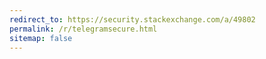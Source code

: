 ```yaml
---
redirect_to: https://security.stackexchange.com/a/49802
permalink: /r/telegramsecure.html
sitemap: false
---
```

